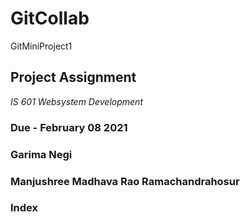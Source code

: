 # GitCollab
GitMiniProject1
## Project Assignment ##
*IS 601 Websystem Development*
### Due - February 08 2021 ###
### Garima Negi ###
### Manjushree Madhava Rao Ramachandrahosur
### Index ###

